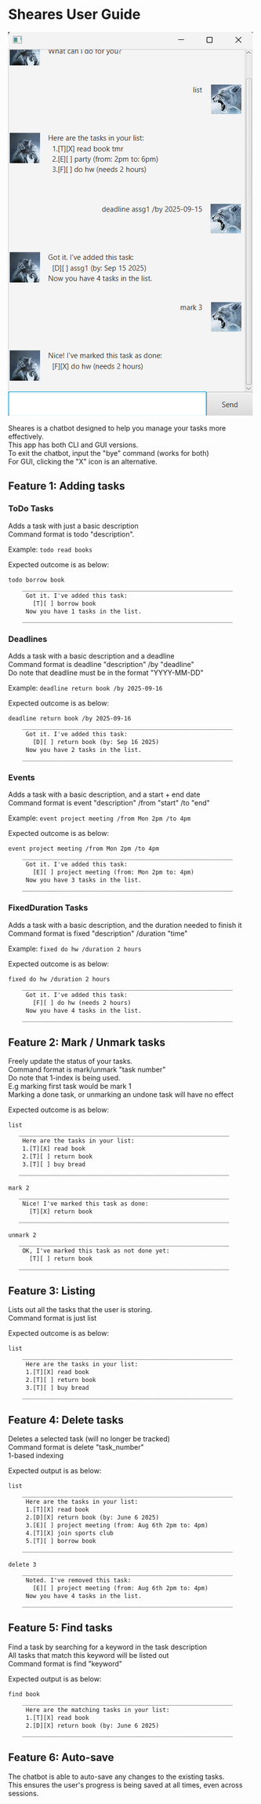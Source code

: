 # Sheares User Guide

![](Ui.png)

Sheares is a chatbot designed to help you manage your tasks more effectively.  
This app has both CLI and GUI versions.  
To exit the chatbot, input the "bye" command (works for both)  
For GUI, clicking the "X" icon is an alternative.

## Feature 1: Adding tasks
### ToDo Tasks

Adds a task with just a basic description  
Command format is todo "description".

Example: `todo read books`

Expected outcome is as below:

```
todo borrow book
    ____________________________________________________________
     Got it. I've added this task:
       [T][ ] borrow book
     Now you have 1 tasks in the list.
    ____________________________________________________________
```

### Deadlines

Adds a task with a basic description and a deadline   
Command format is deadline "description" /by "deadline"  
Do note that deadline must be in the format "YYYY-MM-DD"

Example: `deadline return book /by 2025-09-16`

Expected outcome is as below:

```
deadline return book /by 2025-09-16
    ____________________________________________________________
     Got it. I've added this task:
       [D][ ] return book (by: Sep 16 2025)
     Now you have 2 tasks in the list.
    ____________________________________________________________
```

### Events

Adds a task with a basic description, and a start + end date   
Command format is event "description" /from "start" /to "end"  

Example: `event project meeting /from Mon 2pm /to 4pm`

Expected outcome is as below:

```
event project meeting /from Mon 2pm /to 4pm
    ____________________________________________________________
     Got it. I've added this task:
       [E][ ] project meeting (from: Mon 2pm to: 4pm)
     Now you have 3 tasks in the list.
    ____________________________________________________________
```

### FixedDuration Tasks

Adds a task with a basic description, and the duration needed to finish it   
Command format is fixed "description" /duration "time"

Example: `fixed do hw /duration 2 hours`

Expected outcome is as below:

```
fixed do hw /duration 2 hours
    ____________________________________________________________
     Got it. I've added this task:
       [F][ ] do hw (needs 2 hours)
     Now you have 4 tasks in the list.
    ____________________________________________________________
```

## Feature 2: Mark / Unmark tasks
Freely update the status of your tasks.  
Command format is mark/unmark "task number"  
Do note that 1-index is being used.  
E.g marking first task would be mark 1  
Marking a done task, or unmarking an undone task will have no effect

Expected outcome is as below:
 ```
 list
    ____________________________________________________________
     Here are the tasks in your list:
     1.[T][X] read book
     2.[T][ ] return book
     3.[T][ ] buy bread
    ____________________________________________________________
    
 mark 2
    ____________________________________________________________
     Nice! I've marked this task as done:
       [T][X] return book
    ____________________________________________________________

unmark 2
    ____________________________________________________________
     OK, I've marked this task as not done yet:
       [T][ ] return book
    ____________________________________________________________
 ```

## Feature 3: Listing

Lists out all the tasks that the user is storing.  
Command format is just list

Expected outcome is as below: 
```
list
    ____________________________________________________________
     Here are the tasks in your list:
     1.[T][X] read book
     2.[T][ ] return book
     3.[T][ ] buy bread
    ____________________________________________________________
```


## Feature 4: Delete tasks

Deletes a selected task (will no longer be tracked)  
Command format is delete "task_number"  
1-based indexing

Expected output is as below:
```
list
    ____________________________________________________________
     Here are the tasks in your list:
     1.[T][X] read book
     2.[D][X] return book (by: June 6 2025)
     3.[E][ ] project meeting (from: Aug 6th 2pm to: 4pm)
     4.[T][X] join sports club
     5.[T][ ] borrow book
    ____________________________________________________________

delete 3
    ____________________________________________________________
     Noted. I've removed this task:
       [E][ ] project meeting (from: Aug 6th 2pm to: 4pm)
     Now you have 4 tasks in the list.
    ____________________________________________________________

```

## Feature 5: Find tasks

Find a task by searching for a keyword in the task description  
All tasks that match this keyword will be listed out  
Command format is find "keyword"  

Expected output is as below:  
```
find book
    ____________________________________________________________
     Here are the matching tasks in your list:
     1.[T][X] read book
     2.[D][X] return book (by: June 6 2025)
    ____________________________________________________________

```

## Feature 6: Auto-save

The chatbot is able to auto-save any changes to the existing tasks.  
This ensures the user's progress is being saved at all times, even across sessions.  
